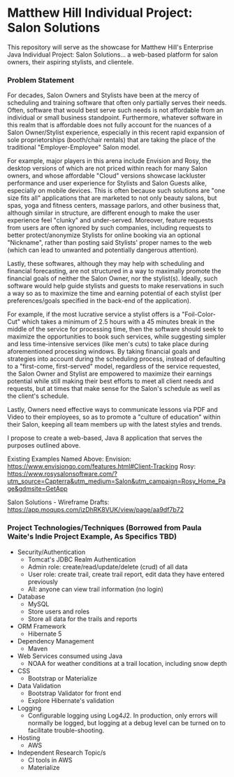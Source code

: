 # Matthew Hill Individual Project: Salon Solutions

This repository will serve as the showcase for Matthew Hill's Enterprise Java Individual Project: Salon Solutions...
a web-based platform for salon owners, their aspiring stylists, and clientele.


### Problem Statement
For decades, Salon Owners and Stylists have been at the mercy of scheduling and training software
that often only partially serves their needs.  Often, software that would best serve such needs is
not affordable from an individual or small business standpoint. Furthermore, whatever software in
this realm that is affordable does not fully account for the nuances of a Salon Owner/Stylist
experience, especially in this recent rapid expansion of sole proprietorships (booth/chair
rentals) that are taking the place of the traditional "Employer-Employee" Salon model.

For example, major players in this arena include Envision and Rosy, the desktop versions of which
are not priced within reach for many Salon owners, and whose affordable "Cloud" versions
showcase lackluster performance and user experience for Stylists and Salon Guests alike, especially
on mobile devices.  This is often because such solutions are "one size fits all" applications that
 are marketed to not only beauty salons, but spas, yoga and fitness centers, massage parlors, and
 other business that, although similar in structure, are different enough to make the user
 experience feel "clunky" and under-served.  Moreover, feature requests from users are often
 ignored by such companies, including requests to better protect/anonymize Stylists for online
 booking via an optional "Nickname", rather than posting said Stylists' proper names to the web
 (which can lead to unwanted and potentially dangerous attention).

Lastly, these softwares, although they may help with scheduling and financial forecasting, are not
structured in a way to maximally promote the financial goals of neither the Salon Owner, nor the
stylist(s).  Ideally, such software would help guide stylists and guests to make reservations in
such a way so as to maximize the time and earning potential of each stylist (per preferences/goals
specified in the back-end of the application).

For example, if the most lucrative service a stylist offers is a "Foil-Color-Cut" which takes a
minimum of 2.5 hours with a 45 minutes break in the middle of the service for processing time, then
the software should seek to maximize the opportunities to book such services, while suggesting simpler
and less time-intensive services (like men's cuts) to take place during aforementioned processing
windows.  By taking financial goals and strategies into account during the scheduling process, instead
of defaulting to a "first-come, first-served" model, regardless of the service requested, the
Salon Owner and Stylist are empowered to maximize their earnings potential while still making their
best efforts to meet all client needs and requests, but at times that make sense for the Salon's schedule
as well as the client's schedule.

Lastly, Owners need effective ways to communicate lessons via PDF and Video to their employees, so
as to promote a "culture of education" within their Salon, keeping all team members up
with the latest styles and trends.

I propose to create a web-based, Java 8 application that serves the purposes outlined above.


Existing Examples Named Above:
Envision: https://www.envisiongo.com/features.html#Client-Tracking
Rosy: https://www.rosysalonsoftware.com/?utm_source=Capterra&utm_medium=Salon&utm_campaign=Rosy_Home_Page&gdmsite=GetApp


Salon Solutions - Wireframe Drafts: https://app.moqups.com/izDhRK8VUK/view/page/aa9df7b72

### Project Technologies/Techniques (Borrowed from Paula Waite's Indie Project Example, As Specifics TBD)
* Security/Authentication
  * Tomcat's JDBC Realm Authentication
  * Admin role: create/read/update/delete (crud) of all data
  * User role: create trail, create trail report, edit data they have entered previously
  * All: anyone can view trail information (no login)
* Database
  * MySQL
  * Store users and roles
  * Store all data for the trails and reports
* ORM Framework
  * Hibernate 5
* Dependency Management
  * Maven
* Web Services consumed using Java
  * NOAA for weather conditions at a trail location, including snow depth
* CSS
  * Bootstrap or Materialize
* Data Validation
  * Bootstrap Validator for front end
  * Explore Hibernate's validation
* Logging
  * Configurable logging using Log4J2. In production, only errors will normally be logged, but logging at a debug level can be turned on to facilitate trouble-shooting.
* Hosting
  * AWS
* Independent Research Topic/s
  * CI tools in AWS
  * Materialize